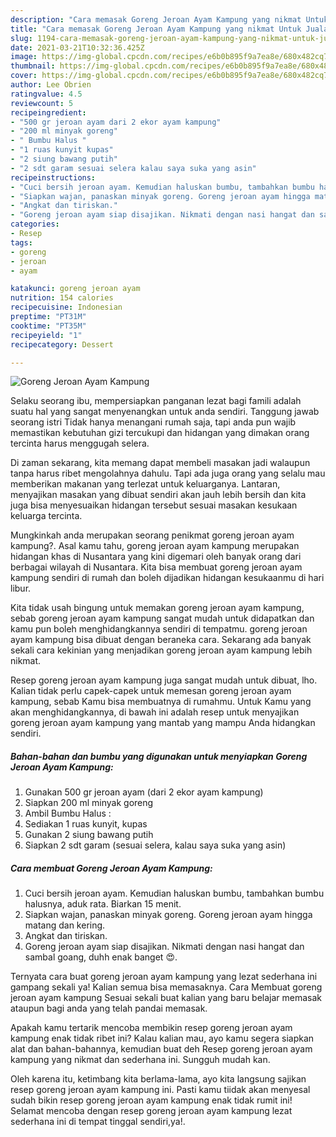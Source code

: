 ```yaml
---
description: "Cara memasak Goreng Jeroan Ayam Kampung yang nikmat Untuk Jualan"
title: "Cara memasak Goreng Jeroan Ayam Kampung yang nikmat Untuk Jualan"
slug: 1194-cara-memasak-goreng-jeroan-ayam-kampung-yang-nikmat-untuk-jualan
date: 2021-03-21T10:32:36.425Z
image: https://img-global.cpcdn.com/recipes/e6b0b895f9a7ea8e/680x482cq70/goreng-jeroan-ayam-kampung-foto-resep-utama.jpg
thumbnail: https://img-global.cpcdn.com/recipes/e6b0b895f9a7ea8e/680x482cq70/goreng-jeroan-ayam-kampung-foto-resep-utama.jpg
cover: https://img-global.cpcdn.com/recipes/e6b0b895f9a7ea8e/680x482cq70/goreng-jeroan-ayam-kampung-foto-resep-utama.jpg
author: Lee Obrien
ratingvalue: 4.5
reviewcount: 5
recipeingredient:
- "500 gr jeroan ayam dari 2 ekor ayam kampung"
- "200 ml minyak goreng"
- " Bumbu Halus "
- "1 ruas kunyit kupas"
- "2 siung bawang putih"
- "2 sdt garam sesuai selera kalau saya suka yang asin"
recipeinstructions:
- "Cuci bersih jeroan ayam. Kemudian haluskan bumbu, tambahkan bumbu halusnya, aduk rata. Biarkan 15 menit."
- "Siapkan wajan, panaskan minyak goreng. Goreng jeroan ayam hingga matang dan kering."
- "Angkat dan tiriskan."
- "Goreng jeroan ayam siap disajikan. Nikmati dengan nasi hangat dan sambal goang, duhh enak banget 😍."
categories:
- Resep
tags:
- goreng
- jeroan
- ayam

katakunci: goreng jeroan ayam 
nutrition: 154 calories
recipecuisine: Indonesian
preptime: "PT31M"
cooktime: "PT35M"
recipeyield: "1"
recipecategory: Dessert

---
```



![Goreng Jeroan Ayam Kampung](https://img-global.cpcdn.com/recipes/e6b0b895f9a7ea8e/680x482cq70/goreng-jeroan-ayam-kampung-foto-resep-utama.jpg)

Selaku seorang ibu, mempersiapkan panganan lezat bagi famili adalah suatu hal yang sangat menyenangkan untuk anda sendiri. Tanggung jawab seorang istri Tidak hanya menangani rumah saja, tapi anda pun wajib memastikan kebutuhan gizi tercukupi dan hidangan yang dimakan orang tercinta harus menggugah selera.

Di zaman  sekarang, kita memang dapat membeli masakan jadi walaupun tanpa harus ribet mengolahnya dahulu. Tapi ada juga orang yang selalu mau memberikan makanan yang terlezat untuk keluarganya. Lantaran, menyajikan masakan yang dibuat sendiri akan jauh lebih bersih dan kita juga bisa menyesuaikan hidangan tersebut sesuai masakan kesukaan keluarga tercinta. 



Mungkinkah anda merupakan seorang penikmat goreng jeroan ayam kampung?. Asal kamu tahu, goreng jeroan ayam kampung merupakan hidangan khas di Nusantara yang kini digemari oleh banyak orang dari berbagai wilayah di Nusantara. Kita bisa membuat goreng jeroan ayam kampung sendiri di rumah dan boleh dijadikan hidangan kesukaanmu di hari libur.

Kita tidak usah bingung untuk memakan goreng jeroan ayam kampung, sebab goreng jeroan ayam kampung sangat mudah untuk didapatkan dan kamu pun boleh menghidangkannya sendiri di tempatmu. goreng jeroan ayam kampung bisa dibuat dengan beraneka cara. Sekarang ada banyak sekali cara kekinian yang menjadikan goreng jeroan ayam kampung lebih nikmat.

Resep goreng jeroan ayam kampung juga sangat mudah untuk dibuat, lho. Kalian tidak perlu capek-capek untuk memesan goreng jeroan ayam kampung, sebab Kamu bisa membuatnya di rumahmu. Untuk Kamu yang akan menghidangkannya, di bawah ini adalah resep untuk menyajikan goreng jeroan ayam kampung yang mantab yang mampu Anda hidangkan sendiri.

<!--inarticleads1-->

##### Bahan-bahan dan bumbu yang digunakan untuk menyiapkan Goreng Jeroan Ayam Kampung:

1. Gunakan 500 gr jeroan ayam (dari 2 ekor ayam kampung)
1. Siapkan 200 ml minyak goreng
1. Ambil  Bumbu Halus :
1. Sediakan 1 ruas kunyit, kupas
1. Gunakan 2 siung bawang putih
1. Siapkan 2 sdt garam (sesuai selera, kalau saya suka yang asin)




<!--inarticleads2-->

##### Cara membuat Goreng Jeroan Ayam Kampung:

1. Cuci bersih jeroan ayam. Kemudian haluskan bumbu, tambahkan bumbu halusnya, aduk rata. Biarkan 15 menit.
1. Siapkan wajan, panaskan minyak goreng. Goreng jeroan ayam hingga matang dan kering.
1. Angkat dan tiriskan.
1. Goreng jeroan ayam siap disajikan. Nikmati dengan nasi hangat dan sambal goang, duhh enak banget 😍.




Ternyata cara buat goreng jeroan ayam kampung yang lezat sederhana ini gampang sekali ya! Kalian semua bisa memasaknya. Cara Membuat goreng jeroan ayam kampung Sesuai sekali buat kalian yang baru belajar memasak ataupun bagi anda yang telah pandai memasak.

Apakah kamu tertarik mencoba membikin resep goreng jeroan ayam kampung enak tidak ribet ini? Kalau kalian mau, ayo kamu segera siapkan alat dan bahan-bahannya, kemudian buat deh Resep goreng jeroan ayam kampung yang nikmat dan sederhana ini. Sungguh mudah kan. 

Oleh karena itu, ketimbang kita berlama-lama, ayo kita langsung sajikan resep goreng jeroan ayam kampung ini. Pasti kamu tiidak akan menyesal sudah bikin resep goreng jeroan ayam kampung enak tidak rumit ini! Selamat mencoba dengan resep goreng jeroan ayam kampung lezat sederhana ini di tempat tinggal sendiri,ya!.

